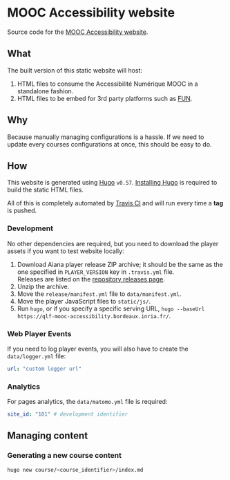 # MOOC Accessibility website

Source code for the [MOOC Accessibility website](https://mooc-accessibility.inria.fr).

## What

The built version of this static website will host:

1. HTML files to consume the Accessibilité Numérique MOOC in a standalone fashion.
2. HTML files to be embed for 3rd party platforms such as [FUN](https://www.fun-mooc.fr).

## Why

Because manually managing configurations is a hassle. If we need to update every courses configurations at once, this should be easy to do.

## How

This website is generated using [Hugo](https://gohugo.io) `v0.57`. [Installing Hugo](https://gohugo.io/getting-started/installing) is required to build the static HTML files.

All of this is completely automated by [Travis CI](https://travis-ci.com) and will run every time a **tag** is pushed.

### Development

No other dependencies are required, but you need to download the player assets if you want to test website locally:

1. Download Aiana player release ZIP archive; it should be the same as the one specified in `PLAYER_VERSION` key in `.travis.yml` file.  
  Releases are listed on the [repository releases page](https://github.com/dashdashzako/aiana-player/releases).
2. Unzip the archive.
3. Move the `release/manifest.yml` file to `data/manifest.yml`.
4. Move the player JavaScript files to `static/js/`.
5. Run `hugo`, or if you specify a specific serving URL, `hugo --baseUrl https://qlf-mooc-accessibility.bordeaux.inria.fr/`.

### Web Player Events

If you need to log player events, you will also have to create the `data/logger.yml` file:

```yaml
url: "custom logger url"
```

### Analytics

For pages analytics, the `data/matomo.yml` file is required:

```yaml
site_id: "101" # development identifier
```

## Managing content

### Generating a new course content

```sh
hugo new course/<course_identifier>/index.md
```

